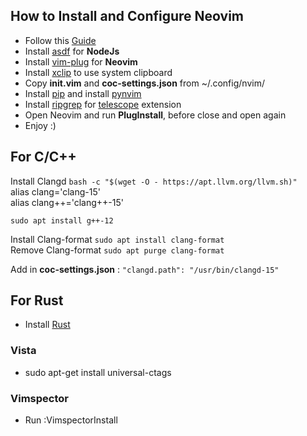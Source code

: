 ## How to Install and Configure Neovim

  - Follow this [Guide](https://www.manualdocodigo.com.br/vim-basico/)
  - Install [asdf](https://asdf-vm.com/) for **NodeJs**
  - Install [vim-plug](https://github.com/junegunn/vim-plug) for **Neovim**
  - Install [xclip](https://howtoinstall.co/en/xclip) to use system clipboard
  - Copy **init.vim** and **coc-settings.json** from ~/.config/nvim/
  - Install [pip](https://www.educative.io/answers/installing-pip3-in-ubuntu) and install [pynvim](https://pypi.org/project/pynvim/)
  - Install [ripgrep](https://github.com/BurntSushi/ripgrep) for [telescope](https://github.com/nvim-telescope/telescope.nvim) extension
  - Open Neovim and run **PlugInstall**, before close and open again
  - Enjoy :)

## For C/C++

Install Clangd `bash -c "$(wget -O - https://apt.llvm.org/llvm.sh)"`<br />
alias clang='clang-15'<br />
alias clang++='clang++-15'<br />

`sudo apt install g++-12`<br />

Install Clang-format `sudo apt install clang-format`<br />
Remove Clang-format `sudo apt purge clang-format`

Add in **coc-settings.json** : `"clangd.path": "/usr/bin/clangd-15"`

## For Rust

  - Install [Rust](https://www.rust-lang.org/tools/install)

### Vista

  -  sudo apt-get install universal-ctags

### Vimspector

  - Run :VimspectorInstall
